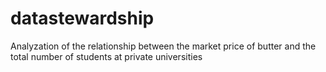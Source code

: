 # datastewardship
Analyzation of the relationship between the market price of butter and the total number of students at private universities

